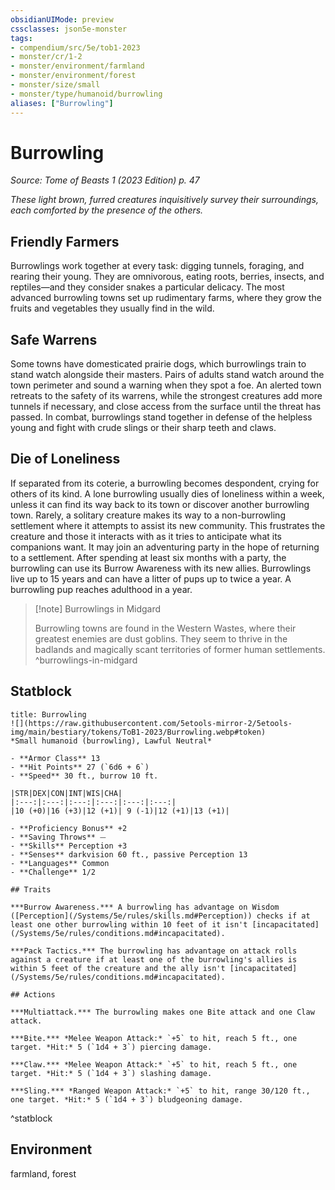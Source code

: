 ```yaml
---
obsidianUIMode: preview
cssclasses: json5e-monster
tags:
- compendium/src/5e/tob1-2023
- monster/cr/1-2
- monster/environment/farmland
- monster/environment/forest
- monster/size/small
- monster/type/humanoid/burrowling
aliases: ["Burrowling"]
---
```

# Burrowling
*Source: Tome of Beasts 1 (2023 Edition) p. 47*  

*These light brown, furred creatures inquisitively survey their surroundings, each comforted by the presence of the others.*

## Friendly Farmers

Burrowlings work together at every task: digging tunnels, foraging, and rearing their young. They are omnivorous, eating roots, berries, insects, and reptiles—and they consider snakes a particular delicacy. The most advanced burrowling towns set up rudimentary farms, where they grow the fruits and vegetables they usually find in the wild.

## Safe Warrens

Some towns have domesticated prairie dogs, which burrowlings train to stand watch alongside their masters. Pairs of adults stand watch around the town perimeter and sound a warning when they spot a foe. An alerted town retreats to the safety of its warrens, while the strongest creatures add more tunnels if necessary, and close access from the surface until the threat has passed. In combat, burrowlings stand together in defense of the helpless young and fight with crude slings or their sharp teeth and claws.

## Die of Loneliness

If separated from its coterie, a burrowling becomes despondent, crying for others of its kind. A lone burrowling usually dies of loneliness within a week, unless it can find its way back to its town or discover another burrowling town. Rarely, a solitary creature makes its way to a non-burrowling settlement where it attempts to assist its new community. This frustrates the creature and those it interacts with as it tries to anticipate what its companions want. It may join an adventuring party in the hope of returning to a settlement. After spending at least six months with a party, the burrowling can use its Burrow Awareness with its new allies. Burrowlings live up to 15 years and can have a litter of pups up to twice a year. A burrowling pup reaches adulthood in a year.

> [!note] Burrowlings in Midgard
> 
> Burrowling towns are found in the Western Wastes, where their greatest enemies are dust goblins. They seem to thrive in the badlands and magically scant territories of former human settlements.
^burrowlings-in-midgard

## Statblock

```ad-statblock
title: Burrowling
![](https://raw.githubusercontent.com/5etools-mirror-2/5etools-img/main/bestiary/tokens/ToB1-2023/Burrowling.webp#token)
*Small humanoid (burrowling), Lawful Neutral*

- **Armor Class** 13
- **Hit Points** 27 (`6d6 + 6`)
- **Speed** 30 ft., burrow 10 ft.

|STR|DEX|CON|INT|WIS|CHA|
|:---:|:---:|:---:|:---:|:---:|:---:|
|10 (+0)|16 (+3)|12 (+1)| 9 (-1)|12 (+1)|13 (+1)|

- **Proficiency Bonus** +2
- **Saving Throws** ⏤
- **Skills** Perception +3
- **Senses** darkvision 60 ft., passive Perception 13
- **Languages** Common
- **Challenge** 1/2

## Traits

***Burrow Awareness.*** A burrowling has advantage on Wisdom ([Perception](/Systems/5e/rules/skills.md#Perception)) checks if at least one other burrowling within 10 feet of it isn't [incapacitated](/Systems/5e/rules/conditions.md#incapacitated).

***Pack Tactics.*** The burrowling has advantage on attack rolls against a creature if at least one of the burrowling's allies is within 5 feet of the creature and the ally isn't [incapacitated](/Systems/5e/rules/conditions.md#incapacitated).

## Actions

***Multiattack.*** The burrowling makes one Bite attack and one Claw attack.

***Bite.*** *Melee Weapon Attack:* `+5` to hit, reach 5 ft., one target. *Hit:* 5 (`1d4 + 3`) piercing damage.

***Claw.*** *Melee Weapon Attack:* `+5` to hit, reach 5 ft., one target. *Hit:* 5 (`1d4 + 3`) slashing damage.

***Sling.*** *Ranged Weapon Attack:* `+5` to hit, range 30/120 ft., one target. *Hit:* 5 (`1d4 + 3`) bludgeoning damage.
```
^statblock

## Environment

farmland, forest